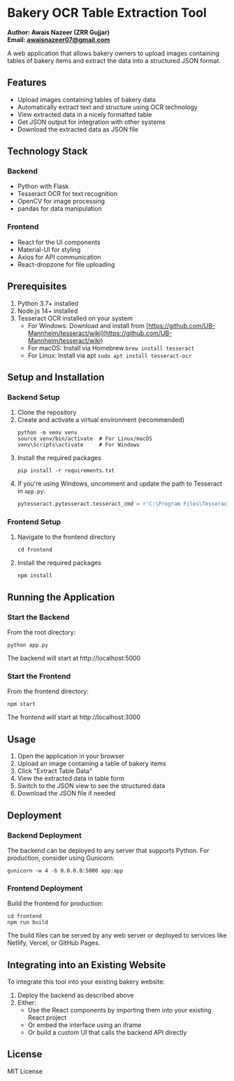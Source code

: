 # Bakery OCR Table Extraction Tool

**Author: Awais Nazeer (ZRR Gujjar)**  
**Email: awaisnazeer07@gmail.com**

A web application that allows bakery owners to upload images containing tables of bakery items and extract the data into a structured JSON format.

## Features

- Upload images containing tables of bakery data
- Automatically extract text and structure using OCR technology
- View extracted data in a nicely formatted table
- Get JSON output for integration with other systems
- Download the extracted data as JSON file

## Technology Stack

### Backend
- Python with Flask
- Tesseract OCR for text recognition
- OpenCV for image processing
- pandas for data manipulation

### Frontend
- React for the UI components
- Material-UI for styling
- Axios for API communication
- React-dropzone for file uploading

## Prerequisites

1. Python 3.7+ installed
2. Node.js 14+ installed
3. Tesseract OCR installed on your system
   - For Windows: Download and install from [https://github.com/UB-Mannheim/tesseract/wiki](https://github.com/UB-Mannheim/tesseract/wiki)
   - For macOS: Install via Homebrew `brew install tesseract`
   - For Linux: Install via apt `sudo apt install tesseract-ocr`

## Setup and Installation

### Backend Setup

1. Clone the repository
2. Create and activate a virtual environment (recommended)
   ```
   python -m venv venv
   source venv/bin/activate  # For Linux/macOS
   venv\Scripts\activate     # For Windows
   ```
3. Install the required packages
   ```
   pip install -r requirements.txt
   ```
4. If you're using Windows, uncomment and update the path to Tesseract in `app.py`:
   ```python
   pytesseract.pytesseract.tesseract_cmd = r'C:\Program Files\Tesseract-OCR\tesseract.exe'
   ```

### Frontend Setup

1. Navigate to the frontend directory
   ```
   cd frontend
   ```
2. Install the required packages
   ```
   npm install
   ```

## Running the Application

### Start the Backend

From the root directory:
```
python app.py
```

The backend will start at http://localhost:5000

### Start the Frontend

From the frontend directory:
```
npm start
```

The frontend will start at http://localhost:3000

## Usage

1. Open the application in your browser
2. Upload an image containing a table of bakery items
3. Click "Extract Table Data"
4. View the extracted data in table form
5. Switch to the JSON view to see the structured data
6. Download the JSON file if needed

## Deployment

### Backend Deployment

The backend can be deployed to any server that supports Python. For production, consider using Gunicorn:

```
gunicorn -w 4 -b 0.0.0.0:5000 app:app
```

### Frontend Deployment

Build the frontend for production:

```
cd frontend
npm run build
```

The build files can be served by any web server or deployed to services like Netlify, Vercel, or GitHub Pages.

## Integrating into an Existing Website

To integrate this tool into your existing bakery website:

1. Deploy the backend as described above
2. Either:
   - Use the React components by importing them into your existing React project
   - Or embed the interface using an iframe
   - Or build a custom UI that calls the backend API directly

## License

MIT License 